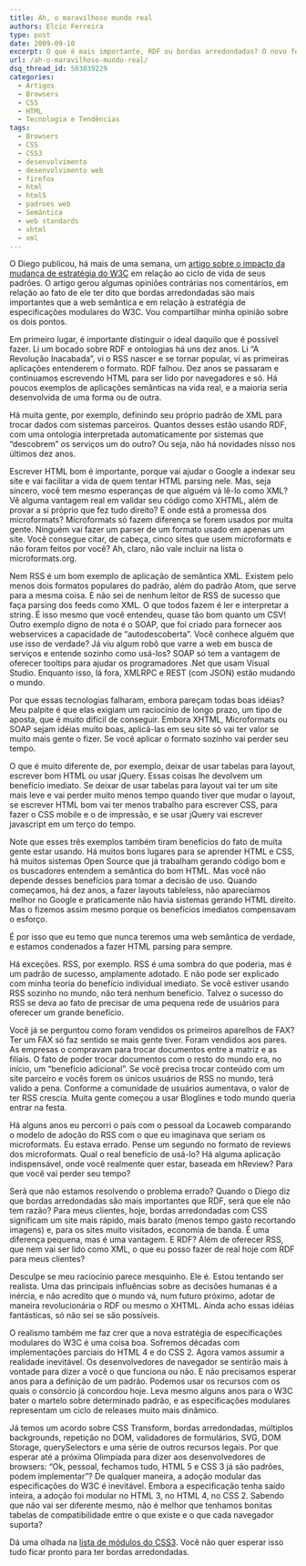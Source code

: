 ```yaml
---
title: Ah, o maravilhoso mundo real
authors: Elcio Ferreira
type: post
date: 2009-09-10
excerpt: O que é mais importante, RDF ou bordas arredondadas? O novo formato de especificações modulares do W3C vai ajudar os desenvolvedores, agilizando os releases de navegador, ou vai tornar nossa vida uma bagunça?
url: /ah-o-maravilhoso-mundo-real/
dsq_thread_id: 503039229
categories:
  - Artigos
  - Browsers
  - CSS
  - HTML
  - Tecnologia e Tendências
tags:
  - Browsers
  - CSS
  - CSS3
  - desenvolvimento
  - desenvolvimento web
  - firefox
  - html
  - html5
  - padroes web
  - Semântica
  - web standards
  - xhtml
  - xml
---
```

O Diego publicou, há mais de uma semana, um [artigo sobre o impacto da mudança de estratégia do W3C][1] em relação ao ciclo de vida de seus padrões. O artigo gerou algumas opiniões contrárias nos comentários, em relação ao fato de ele ter dito que bordas arredondadas são mais importantes que a web semântica e em relação à estratégia de especificações modulares do W3C. Vou compartilhar minha opinião sobre os dois pontos.

Em primeiro lugar, é importante distinguir o ideal daquilo que é possível fazer. Li um bocado sobre RDF e ontologias há uns dez anos. Li &#8220;A Revolução Inacabada&#8221;, vi o RSS nascer e se tornar popular, vi as primeiras aplicações entenderem o formato. RDF falhou. Dez anos se passaram e continuamos escrevendo HTML para ser lido por navegadores e só. Há poucos exemplos de aplicações semânticas na vida real, e a maioria seria desenvolvida de uma forma ou de outra.

Há muita gente, por exemplo, definindo seu próprio padrão de XML para trocar dados com sistemas parceiros. Quantos desses estão usando RDF, com uma ontologia interpretada automaticamente por sistemas que &#8220;descobrem&#8221; os serviços um do outro? Ou seja, não há novidades nisso nos últimos dez anos.

Escrever HTML bom é importante, porque vai ajudar o Google a indexar seu site e vai facilitar a vida de quem tentar HTML parsing nele. Mas, seja sincero, você tem mesmo esperanças de que alguém vá lê-lo como XML? Vê alguma vantagem real em validar seu código como XHTML, além de provar a si próprio que fez tudo direito? E onde está a promessa dos microformats? Microformats só fazem diferença se forem usados por muita gente. Ninguém vai fazer um parser de um formato usado em apenas um site. Você consegue citar, de cabeça, cinco sites que usem microformats e não foram feitos por você? Ah, claro, não vale incluir na lista o microformats.org.

Nem RSS é um bom exemplo de aplicação de semântica XML. Existem pelo menos dois formatos populares do padrão, além do padrão Atom, que serve para a mesma coisa. E não sei de nenhum leitor de RSS de sucesso que faça parsing dos feeds como XML. O que todos fazem é ler e interpretar a string. É isso mesmo que você entendeu, quase tão bom quanto um CSV! Outro exemplo digno de nota é o SOAP, que foi criado para fornecer aos webservices a capacidade de &#8220;autodescoberta&#8221;. Você conhece alguém que use isso de verdade? Já viu algum robô que varre a web em busca de serviços e entende sozinho como usá-los? SOAP só tem a vantagem de oferecer tooltips para ajudar os programadores .Net que usam Visual Studio. Enquanto isso, lá fora, XMLRPC e REST (com JSON) estão mudando o mundo.

Por que essas tecnologias falharam, embora pareçam todas boas idéias? Meu palpite é que elas exigiam um raciocínio de longo prazo, um tipo de aposta, que é muito difícil de conseguir. Embora XHTML, Microformats ou SOAP sejam idéias muito boas, aplicá-las em seu site só vai ter valor se muito mais gente o fizer. Se você aplicar o formato sozinho vai perder seu tempo.

O que é muito diferente de, por exemplo, deixar de usar tabelas para layout, escrever bom HTML ou usar jQuery. Essas coisas lhe devolvem um benefício imediato. Se deixar de usar tabelas para layout vai ter um site mais leve e vai perder muito menos tempo quando tiver que mudar o layout, se escrever HTML bom vai ter menos trabalho para escrever CSS, para fazer o CSS mobile e o de impressão, e se usar jQuery vai escrever javascript em um terço do tempo.

Note que esses três exemplos também tiram benefícios do fato de muita gente estar usando. Há muitos bons lugares para se aprender HTML e CSS, há muitos sistemas Open Source que já trabalham gerando código bom e os buscadores entendem a semântica do bom HTML. Mas você não depende desses benefícios para tomar a decisão de uso. Quando começamos, há dez anos, a fazer layouts tableless, não aparecíamos melhor no Google e praticamente não havia sistemas gerando HTML direito. Mas o fizemos assim mesmo porque os benefícios imediatos compensavam o esforço.

É por isso que eu temo que nunca teremos uma web semântica de verdade, e estamos condenados a fazer HTML parsing para sempre.

Há exceções. RSS, por exemplo. RSS é uma sombra do que poderia, mas é um padrão de sucesso, amplamente adotado. E não pode ser explicado com minha teoria do benefício individual imediato. Se você estiver usando RSS sozinho no mundo, não terá nenhum benefício. Talvez o sucesso do RSS se deva ao fato de precisar de uma pequena rede de usuários para oferecer um grande benefício.

Você já se perguntou como foram vendidos os primeiros aparelhos de FAX? Ter um FAX só faz sentido se mais gente tiver. Foram vendidos aos pares. As empresas o compravam para trocar documentos entre a matriz e as filiais. O fato de poder trocar documentos com o resto do mundo era, no início, um &#8220;benefício adicional&#8221;. Se você precisa trocar conteúdo com um site parceiro e vocês forem os únicos usuários de RSS no mundo, terá valido a pena. Conforme a comunidade de usuários aumentava, o valor de ter RSS crescia. Muita gente começou a usar Bloglines e todo mundo queria entrar na festa.

Há alguns anos eu percorri o país com o pessoal da Locaweb comparando o modelo de adoção do RSS com o que eu imaginava que seriam os microformats. Eu estava errado. Pense um segundo no formato de reviews dos microformats. Qual o real benefício de usá-lo? Há alguma aplicação indispensável, onde você realmente quer estar, baseada em hReview? Para que você vai perder seu tempo?

Será que não estamos resolvendo o problema errado? Quando o Diego diz que bordas arredondadas são mais importantes que RDF, será que ele não tem razão? Para meus clientes, hoje, bordas arredondadas com CSS significam um site mais rápido, mais barato (menos tempo gasto recortando imagens) e, para os sites muito visitados, economia de banda. É uma diferença pequena, mas é uma vantagem. E RDF? Além de oferecer RSS, que nem vai ser lido como XML, o que eu posso fazer de real hoje com RDF para meus clientes?

Desculpe se meu raciocínio parece mesquinho. Ele é. Estou tentando ser realista. Uma das principais influências sobre as decisões humanas é a inércia, e não acredito que o mundo vá, num futuro próximo, adotar de maneira revolucionária o RDF ou mesmo o XHTML. Ainda acho essas idéias fantásticas, só não sei se são possíveis.

O realismo também me faz crer que a nova estratégia de especificações modulares do W3C é uma coisa boa. Sofremos décadas com implementações parciais do HTML 4 e do CSS 2. Agora vamos assumir a realidade inevitável. Os desenvolvedores de navegador se sentirão mais à vontade para dizer a você o que funciona ou não. E não precisamos esperar anos para a definição de um padrão. Podemos usar os recursos com os quais o consórcio já concordou hoje. Leva mesmo alguns anos para o W3C bater o martelo sobre determinado padrão, e as especificações modulares representam um ciclo de releases muito mais dinâmico.

Já temos um acordo sobre CSS Transform, bordas arredondadas, múltiplos backgrounds, repetição no DOM, validadores de formulários, SVG, DOM Storage, querySelectors e uma série de outros recursos legais. Por que esperar até a próxima Olimpíada para dizer aos desenvolvedores de browsers: &#8220;Ok, pessoal, fechamos tudo, HTML 5 e CSS 3 já são padrões, podem implementar&#8221;? De qualquer maneira, a adoção modular das especificações do W3C é inevitável. Embora a especificação tenha saído inteira, a adoção foi modular no HTML 3, no HTML 4, no CSS 2. Sabendo que não vai ser diferente mesmo, não é melhor que tenhamos bonitas tabelas de compatibilidade entre o que existe e o que cada navegador suporta?

Dá uma olhada na [lista de módulos do CSS3][2]. Você não quer esperar isso tudo ficar pronto para ter bordas arredondadas.

 [1]: https://tableless.com.br/se-prepare-para-a-revolucao
 [2]: https://www.w3.org/Style/CSS/current-work
